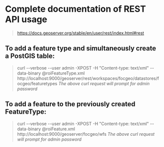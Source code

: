 # Complete documentation of REST API usage
> https://docs.geoserver.org/stable/en/user/rest/index.html#rest

## To add a feature type and simultaneously create a PostGIS table:
> curl --verbose --user admin -XPOST -H "Content-type: text/xml" --data-binary @roiFeatureType.xml  http://localhost:9000/geoserver/rest/workspaces/focgeo/datastores/focgeo/featuretypes
*The above curl request will prompt for admin password*

## To add a feature to the previously created FeatureType:
> curl --verbose --user admin -XPOST -H "Content-type: text/xml" --data-binary @roiFeature.xml http://localhost:9000/geoserver/focgeo/wfs
*The above curl request will prompt for admin password*
